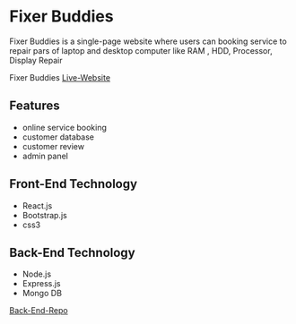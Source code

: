 # Fixer Buddies

Fixer Buddies is a single-page website where users can booking service to repair pars of laptop and desktop computer like RAM , HDD, Processor, Display Repair

Fixer Buddies [Live-Website](https://fixer-buddies.web.app/)

## Features
 * online service booking 
 * customer database
 * customer review
 * admin panel 

## Front-End Technology
 * React.js
 * Bootstrap.js
 * css3
## Back-End Technology

 * Node.js
 * Express.js
 * Mongo DB

 [Back-End-Repo](https://github.com/Ashraful-Mijan/Fixer-Buddies-server)

